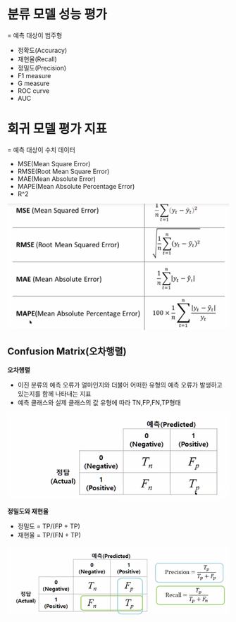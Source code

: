# 분류 모델 성능 평가 
= 예측 대상이 범주형
- 정확도(Accuracy)
- 재현율(Recall)
- 정밀도(Precision)
- F1 measure
- G measure
- ROC curve
- AUC

# 회귀 모델 평가 지표
= 예측 대상이 수치 데이터
- MSE(Mean Square Error)
- RMSE(Root Mean Square Error)
- MAE(Mean Absolute Error)
- MAPE(Mean Absolute Percentage Error)
- R^2

![image-20210723113950739](md-images/image-20210723113950739.png)



## Confusion Matrix(오차행렬)
**오차행렬**
- 이진 분류의 예측 오류가 얼마인지와 더불어 어떠한 유형의 예측 오류가 발생하고 있는지를 함께 나타내는 지표
- 예측 클래스와 실제 클래스의 값 유형에 따라 TN,FP,FN,TP형태

![image-20210723132813475](md-images/image-20210723132813475.png)

**정밀도와 재현율**

- 정밀도 = TP/(FP + TP)
- 재현율 = TP/(FN + TP)

![image-20210723134424670](md-images/image-20210723134424670.png)